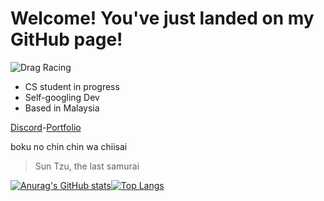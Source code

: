 # Welcome! You've just landed on my GitHub page!
![Drag Racing](https://github.com/psakurai/psakurai/blob/main/assets/md-banner.jpg)

- CS student in progress
- Self-googling Dev
- Based in Malaysia

[Discord](https://discord.com/users/%E9%98%BF%E5%93%A9%E5%BC%97#7699)-[Portfolio](https://psakurai.github.io/arifamiruddin.github.io/)

boku no chin chin wa chiisai 
> Sun Tzu, the last samurai

[![Anurag's GitHub stats](https://github-readme-stats.vercel.app/api?username=psakurai&count_private=true&show_icons=true&theme=vue)](https://github.com/anuraghazra/github-readme-stats)[![Top Langs](https://github-readme-stats.vercel.app/api/top-langs/?username=psakurai&layout=compact&theme=vue)](https://github.com/anuraghazra/github-readme-stats)
